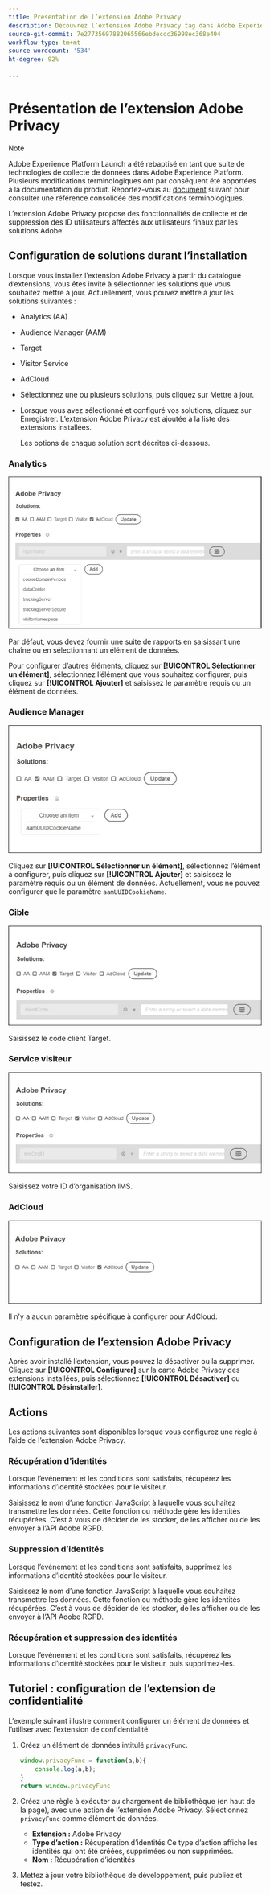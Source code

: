 ```yaml
---
title: Présentation de l’extension Adobe Privacy
description: Découvrez l’extension Adobe Privacy tag dans Adobe Experience Platform.
source-git-commit: 7e27735697882065566ebdeccc36998ec368e404
workflow-type: tm+mt
source-wordcount: '534'
ht-degree: 92%

---
```


# Présentation de l’extension Adobe Privacy

>[!NOTE]
>
>Adobe Experience Platform Launch a été rebaptisé en tant que suite de technologies de collecte de données dans Adobe Experience Platform. Plusieurs modifications terminologiques ont par conséquent été apportées à la documentation du produit. Reportez-vous au [document](../../../term-updates.md) suivant pour consulter une référence consolidée des modifications terminologiques.

L’extension Adobe Privacy propose des fonctionnalités de collecte et de suppression des ID utilisateurs affectés aux utilisateurs finaux par les solutions Adobe.

## Configuration de solutions durant l’installation

Lorsque vous installez l’extension Adobe Privacy à partir du catalogue d’extensions, vous êtes invité à sélectionner les solutions que vous souhaitez mettre à jour. Actuellement, vous pouvez mettre à jour les solutions suivantes :

* Analytics (AA)
* Audience Manager (AAM)
* Target
* Visitor Service
* AdCloud
* Sélectionnez une ou plusieurs solutions, puis cliquez sur Mettre à jour.
* Lorsque vous avez sélectionné et configuré vos solutions, cliquez sur Enregistrer. L’extension Adobe Privacy est ajoutée à la liste des extensions installées.

   Les options de chaque solution sont décrites ci-dessous.

### Analytics

![](../../../images/ext-privacy-aa.jpg)

Par défaut, vous devez fournir une suite de rapports en saisissant une chaîne ou en sélectionnant un élément de données.

Pour configurer dʼautres éléments, cliquez sur **[!UICONTROL Sélectionner un élément]**, sélectionnez lʼélément que vous souhaitez configurer, puis cliquez sur **[!UICONTROL Ajouter]** et saisissez le paramètre requis ou un élément de données.

### Audience Manager

![](../../../images/ext-privacy-aam.jpg)

Cliquez sur **[!UICONTROL Sélectionner un élément]**, sélectionnez lʼélément à configurer, puis cliquez sur **[!UICONTROL Ajouter]** et saisissez le paramètre requis ou un élément de données. Actuellement, vous ne pouvez configurer que le paramètre `aamUUIDCookieName`.

### Cible

![](../../../images/ext-privacy-target.jpg)

Saisissez le code client Target.

### Service visiteur

![](../../../images/ext-privacy-visitor.jpg)

Saisissez votre ID d’organisation IMS.

### AdCloud

![](../../../images/ext-privacy-adcloud.jpg)

Il n’y a aucun paramètre spécifique à configurer pour AdCloud.

## Configuration de l’extension Adobe Privacy

Après avoir installé l’extension, vous pouvez la désactiver ou la supprimer. Cliquez sur **[!UICONTROL Configurer]** sur la carte Adobe Privacy des extensions installées, puis sélectionnez **[!UICONTROL Désactiver]** ou **[!UICONTROL Désinstaller]**.

## Actions

Les actions suivantes sont disponibles lorsque vous configurez une règle à l’aide de l’extension Adobe Privacy.

### Récupération d’identités

Lorsque l’événement et les conditions sont satisfaits, récupérez les informations d’identité stockées pour le visiteur.

Saisissez le nom d’une fonction JavaScript à laquelle vous souhaitez transmettre les données. Cette fonction ou méthode gère les identités récupérées. C’est à vous de décider de les stocker, de les afficher ou de les envoyer à l’API Adobe RGPD.

### Suppression d’identités

Lorsque l’événement et les conditions sont satisfaits, supprimez les informations d’identité stockées pour le visiteur.

Saisissez le nom d’une fonction JavaScript à laquelle vous souhaitez transmettre les données. Cette fonction ou méthode gère les identités récupérées. C’est à vous de décider de les stocker, de les afficher ou de les envoyer à l’API Adobe RGPD.

### Récupération et suppression des identités

Lorsque l’événement et les conditions sont satisfaits, récupérez les informations d’identité stockées pour le visiteur, puis supprimez-les.

## Tutoriel : configuration de l’extension de confidentialité

L’exemple suivant illustre comment configurer un élément de données et l’utiliser avec l’extension de confidentialité.

1. Créez un élément de données intitulé `privacyFunc`.

   ```JavaScript
   window.privacyFunc = function(a,b){
       console.log(a,b);
   }
   return window.privacyFunc
   ```

1. Créez une règle à exécuter au chargement de bibliothèque (en haut de la page), avec une action de l’extension Adobe Privacy. Sélectionnez `privacyFunc` comme élément de données.

   * **Extension :** Adobe Privacy
   * **Type d’action :** Récupération d’identités
Ce type d’action affiche les identités qui ont été créées, supprimées ou non supprimées.
   * **Nom :** Récupération d’identités

1. Mettez à jour votre bibliothèque de développement, puis publiez et testez.
